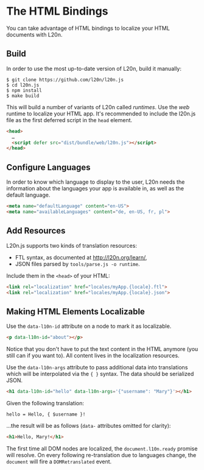 The HTML Bindings
=================

You can take advantage of HTML bindings to localize your HTML documents 
with L20n.  


Build
-----

In order to use the most up-to-date version of L20n, build it manually:

    $ git clone https://github.com/l20n/l20n.js
    $ cd l20n.js
    $ npm install
    $ make build

This will build a number of variants of L20n called *runtimes*.  Use the *web* 
runtime to localize your HTML app.  It's recommended to include the l20n.js 
file as the first deferred script in the `head` element.

```html
<head>
  …
  <script defer src="dist/bundle/web/l20n.js"></script>
</head>
```


Configure Languages
-------------------

In order to know which language to display to the user, L20n needs the 
information about the languages your app is available in, as well as the 
default language.

```html
<meta name="defaultLanguage" content="en-US">
<meta name="availableLanguages" content="de, en-US, fr, pl">
```


Add Resources
-------------

L20n.js supports two kinds of translation resources:

 - FTL syntax, as documented at http://l20n.org/learn/,
 - JSON files parsed by `tools/parse.js -o runtime`.

Include them in the `<head>` of your HTML:

```html
<link rel="localization" href="locales/myApp.{locale}.ftl">
<link rel="localization" href="locales/myApp.{locale}.json">
```


Making HTML Elements Localizable
--------------------------------

Use the `data-l10n-id` attribute on a node to mark it as localizable.

```html
<p data-l10n-id="about"></p>
```

Notice that you don't have to put the text content in the HTML anymore (you 
still can if you want to).  All content lives in the localization resources.

Use the `data-l10n-args` attribute to pass additional data into translations 
which will be interpolated via the `{ }` syntax.  The data should be 
serialized JSON.

```html
<h1 data-l10n-id="hello" data-l10n-args='{"username": "Mary"}'></h1>
```

Given the following translation:

```properties
hello = Hello, { $username }!
```

…the result will be as follows (`data-` attributes omitted for 
clarity):

```html
<h1>Hello, Mary!</h1>
```

The first time all DOM nodes are localized, the `document.l10n.ready` promise 
will resolve.  On every following re-translation due to languages change, 
the `document` will fire a `DOMRetranslated` event.
